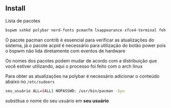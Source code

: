 ## Install
Lista de pacotes
```bash
bspwm sxhkd polybar nerd-fonts pcmanfm lxappearance xfce4-terminal feh flameshot network-manager-applet acpi i3lock rofi xorg-xinit xorg sddm vim wget curl xfce4-power-manager yazi git github-cli pacman-contrib acpid picom
```

O pacote pacman contrib é essencial para verificar as atualizações do sistema, já o pacote acpid é necessário para utilização do botão power pois o bspwm não lida diretamente com eventos de hardware

Os nomes dos pacotes podem mudar de acordo com a distribuição que você estiver utilizando, aqui o processo foi feito com o arch linux

Para obter as atualizações na polybar é necessário adicionar o conteúdo abaixo no `/etc/sudoers`

```bash
seu_usuário ALL=(ALL) NOPASSWD: /usr/bin/pacman -Syu
```
substitua o nome do seu usuário em **seu usuário**

